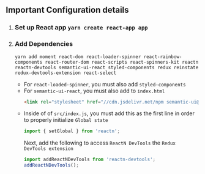 ## Important Configuration details
1) ### Set up React app `yarn create react-app app`

2) ### Add Dependencies  
    `yarn add moment react-dom react-loader-spinner react-rainbow-components react-router-dom react-scripts react-spinners-kit reactn reactn-devtools semantic-ui-react styled-components redux reinstate redux-devtools-extension react-select`  
    
    - For `react-loaded-spinner`, you must also add `styled-components`
    - For `semantic-ui-react`, you must also 
        add to `index.html`  
        ~~~ html 
        <link rel="stylesheet" href="//cdn.jsdelivr.net/npm semantic-ui@2.4.2/dist/semantic.min.css" />
        ~~~
    - Inside of of `src/index.js`, you must add this as the first line in order to properly initialize `Global state`
        ~~~ js
        import { setGlobal } from 'reactn';
        ~~~
        Next, add the following to access `ReactN DevTools` the `Redux DevTools extension` 
        ~~~ js
        import addReactNDevTools from 'reactn-devtools';
        addReactNDevTools();
        ~~~